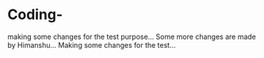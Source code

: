 # Coding-
making some changes for the test purpose...
Some more changes are made by Himanshu...
Making some changes for the test...
